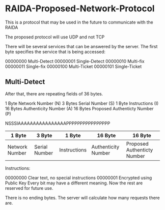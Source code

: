 # RAIDA-Proposed-Network-Protocol
This is a protocol that may be used in the future to communicate with the RAIDA


The proposed protocol will use UDP and not TCP

There will be several services that can be answered by the server. The first byte specifies the service that is being accessed:

00000000 Multi-Detect
00000001 Single-Detect
00000010 Multi-fix
00000011 Single-fix
00000100 Multi-Ticket
00000101 Single-Ticket


## Multi-Detect

After that, there are repeating fields of 36 bytes. 

1 Byte Network Number (N)
3 Bytes Serial Number (S)
1 Byte Instructions (I)
16 Bytes Authenticity Number (A)
16 Bytes Proposed Authenticty Number (P)

NSSSIAAAAAAAAAAAAAAAAPPPPPPPPPPPPPPPP


| 1 Byte  | 3 Byte | 1 Byte  | 16 Byte |16 Byte |
| ------------- | ------------- |------------- | ------------- |------------- |
| Network Number | Serial Number  | Instructions | Authenticity Number  | Proposed Authenticty Number |


Instructions:

00000000 Clear text, no special instructions
00000001 Encrypted using Public Key
 Every bit may have a different meaning. Now the rest are reserved for future use. 

There is no ending bytes. The server will calculate how many requests there are. 


